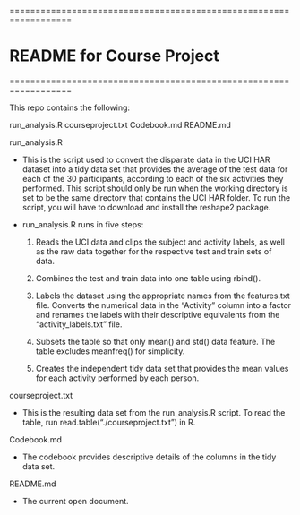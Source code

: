 ==================================================================
# README for Course Project
==================================================================

This repo contains the following:

run_analysis.R
courseproject.txt
Codebook.md
README.md

run_analysis.R

- This is the script used to convert the disparate data in the UCI HAR dataset into a tidy data set that provides the average of the test data for each of the 30 participants, according to each of the six activities they performed. This script should only be run when the working directory is set to be the same directory that contains the UCI HAR folder. To run the script, you will have to download and install the reshape2 package.

- run_analysis.R runs in five steps:

	1. Reads the UCI data and clips the subject and activity labels, as well as the raw data together for the respective test and train sets of data.

	2. Combines the test and train data into one table using rbind().

	3. Labels the dataset using the appropriate names from the features.txt file. Converts the numerical data in the “Activity” column into a factor and renames the labels with their descriptive equivalents from the “activity_labels.txt” file. 

	4. Subsets the table so that only mean() and std() data feature. The table excludes meanfreq() for simplicity.

	5. Creates the independent tidy data set that provides the mean values for each activity performed by each person.


courseproject.txt

- This is the resulting data set from the run_analysis.R script. To read the table, run read.table(“./courseproject.txt”) in R.

Codebook.md

- The codebook provides descriptive details of the columns in the tidy data set.

README.md

- The current open document.

